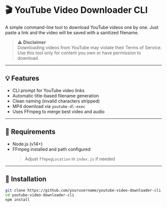 # 🎬 YouTube Video Downloader CLI

A simple command-line tool to download YouTube videos one by one. Just paste a link and the video will be saved with a sanitized filename.

> ⚠️ **Disclaimer**  
> Downloading videos from YouTube may violate their Terms of Service. Use this tool only for content you own or have permission to download.

---

## 💡 Features

- CLI prompt for YouTube video links
- Automatic title-based filename generation
- Clean naming (invalid characters stripped)
- MP4 download via `youtube-dl-exec`
- Uses FFmpeg to merge best video and audio

---

## 🔧 Requirements

- Node.js (v14+)
- FFmpeg installed and path configured  
  > Adjust `ffmpegLocation` in `index.js` if needed

---

## 🚀 Installation

```bash
git clone https://github.com/yourusername/youtube-video-downloader-cli.git
cd youtube-video-downloader-cli
npm install
